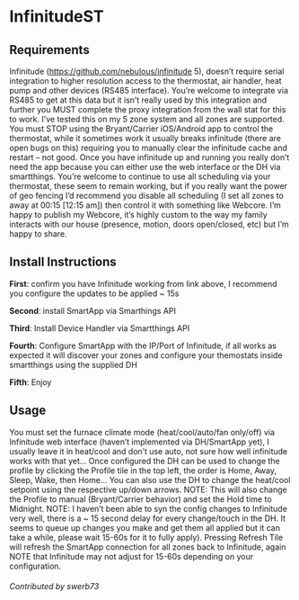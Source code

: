 # InfinitudeST

## Requirements

Infinitude (https://github.com/nebulous/infinitude 5), doesn’t require serial integration to higher resolution access to the thermostat, air handler, heat pump and other devices (RS485 interface). You’re welcome to integrate via RS485 to get at this data but it isn’t really used by this integration and further you MUST complete the proxy integration from the wall stat for this to work. I’ve tested this on my 5 zone system and all zones are supported.
You must STOP using the Bryant/Carrier iOS/Android app to control the thermostat, while it sometimes work it usually breaks infinitude (there are open bugs on this) requiring you to manually clear the infinitude cache and restart – not good. Once you have infinitude up and running you really don’t need the app because you can either use the web interface or the DH via smartthings.
You’re welcome to continue to use all scheduling via your thermostat, these seem to remain working, but if you really want the power of geo fencing I’d recommend you disable all scheduling (I set all zones to away at 00:15 [12:15 am]) then control it with something like Webcore. I’m happy to publish my Webcore, it’s highly custom to the way my family interacts with our house (presence, motion, doors open/closed, etc) but I’m happy to share.

## Install Instructions

**First**: confirm you have Infinitude working from link above, I recommend you configure the updates to be applied ~ 15s

**Second**: install SmartApp via Smarthings API

**Third**: Install Device Handler via Smartthings API

**Fourth**: Configure SmartApp with the IP/Port of Infinitude, if all works as expected it will discover your zones and configure your themostats inside smartthings using the supplied DH

**Fifth**: Enjoy

## Usage
You must set the furnace climate mode (heat/cool/auto/fan only/off) via Infinitude web interface (haven’t implemented via DH/SmartApp yet), I usually leave it in heat/cool and don’t use auto, not sure how well infinitude works with that yet…
Once configured the DH can be used to change the profile by clicking the Profile tile in the top left, the order is Home, Away, Sleep, Wake, then Home…
You can also use the DH to change the heat/cool setpoint using the respective up/down arrows. NOTE: This will also change the Profile to manual (Bryant/Carrier behavior) and set the Hold time to Midnight.
NOTE: I haven’t been able to syn the config changes to Infinitude very well, there is a ~ 15 second delay for every change/touch in the DH. It seems to queue up changes you make and get them all applied but it can take a while, please wait 15-60s for it to fully apply).
Pressing Refresh Tile will refresh the SmartApp connection for all zones back to Infinitude, again NOTE that Infinitude may not adjust for 15-60s depending on your configuration.

###### Contributed by swerb73
